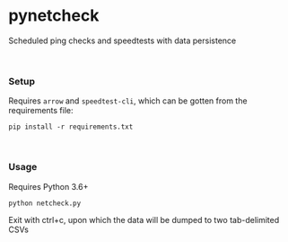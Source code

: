 # pynetcheck
Scheduled ping checks and speedtests with data persistence  

&nbsp;

### Setup
  Requires `arrow` and `speedtest-cli`, which can be gotten from the requirements file:
  
    pip install -r requirements.txt

&nbsp;
### Usage
  Requires Python 3.6+
  
    python netcheck.py
  
  Exit with ctrl+c, upon which the data will be dumped to two tab-delimited CSVs
